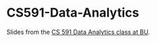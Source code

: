 # CS591-Data-Analytics

Slides from the [CS 591 Data Analytics class at BU](https://tsourakakis.com/cs591-bu-spring17/).
